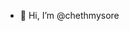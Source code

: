 - 👋 Hi, I’m @chethmysore


<!---
chethmysore/chethmysore is a ✨ special ✨ repository because its `README.md` (this file) appears on your GitHub profile.
You can click the Preview link to take a look at your changes.
--->
